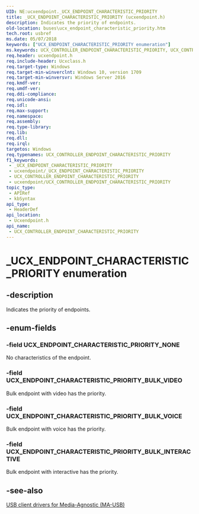```yaml
---
UID: NE:ucxendpoint._UCX_ENDPOINT_CHARACTERISTIC_PRIORITY
title: _UCX_ENDPOINT_CHARACTERISTIC_PRIORITY (ucxendpoint.h)
description: Indicates the priority of endpoints.
old-location: buses\ucx_endpoint_characteristic_priority.htm
tech.root: usbref
ms.date: 05/07/2018
keywords: ["UCX_ENDPOINT_CHARACTERISTIC_PRIORITY enumeration"]
ms.keywords: UCX_CONTROLLER_ENDPOINT_CHARACTERISTIC_PRIORITY, UCX_CONTROLLER_ENDPOINT_CHARACTERISTIC_PRIORITY enumeration [Buses], UCX_ENDPOINT_CHARACTERISTIC_PRIORITY_BULK_INTERACTIVE, UCX_ENDPOINT_CHARACTERISTIC_PRIORITY_BULK_VIDEO, UCX_ENDPOINT_CHARACTERISTIC_PRIORITY_BULK_VOICE, UCX_ENDPOINT_CHARACTERISTIC_PRIORITY_NONE, _UCX_ENDPOINT_CHARACTERISTIC_PRIORITY, buses.ucx_endpoint_characteristic_priority, ucxendpoint/UCX_CONTROLLER_ENDPOINT_CHARACTERISTIC_PRIORITY, ucxendpoint/UCX_ENDPOINT_CHARACTERISTIC_PRIORITY_BULK_INTERACTIVE, ucxendpoint/UCX_ENDPOINT_CHARACTERISTIC_PRIORITY_BULK_VIDEO, ucxendpoint/UCX_ENDPOINT_CHARACTERISTIC_PRIORITY_BULK_VOICE, ucxendpoint/UCX_ENDPOINT_CHARACTERISTIC_PRIORITY_NONE
req.header: ucxendpoint.h
req.include-header: Ucxclass.h
req.target-type: Windows
req.target-min-winverclnt: Windows 10, version 1709
req.target-min-winversvr: Windows Server 2016
req.kmdf-ver: 
req.umdf-ver: 
req.ddi-compliance: 
req.unicode-ansi: 
req.idl: 
req.max-support: 
req.namespace: 
req.assembly: 
req.type-library: 
req.lib: 
req.dll: 
req.irql: 
targetos: Windows
req.typenames: UCX_CONTROLLER_ENDPOINT_CHARACTERISTIC_PRIORITY
f1_keywords:
 - _UCX_ENDPOINT_CHARACTERISTIC_PRIORITY
 - ucxendpoint/_UCX_ENDPOINT_CHARACTERISTIC_PRIORITY
 - UCX_CONTROLLER_ENDPOINT_CHARACTERISTIC_PRIORITY
 - ucxendpoint/UCX_CONTROLLER_ENDPOINT_CHARACTERISTIC_PRIORITY
topic_type:
 - APIRef
 - kbSyntax
api_type:
 - HeaderDef
api_location:
 - Ucxendpoint.h
api_name:
 - UCX_CONTROLLER_ENDPOINT_CHARACTERISTIC_PRIORITY
---
```


# _UCX_ENDPOINT_CHARACTERISTIC_PRIORITY enumeration


## -description

Indicates the priority of endpoints.

## -enum-fields

### -field UCX_ENDPOINT_CHARACTERISTIC_PRIORITY_NONE

No characteristics of the endpoint.

### -field UCX_ENDPOINT_CHARACTERISTIC_PRIORITY_BULK_VIDEO

Bulk endpoint with video has the priority.

### -field UCX_ENDPOINT_CHARACTERISTIC_PRIORITY_BULK_VOICE

Bulk endpoint with voice has the priority.

### -field UCX_ENDPOINT_CHARACTERISTIC_PRIORITY_BULK_INTERACTIVE

Bulk endpoint with interactive has the priority.

## -see-also

<a href="/windows-hardware/drivers/usbcon/usb-client-drivers-for-ma-usb">USB client drivers for Media-Agnostic (MA-USB)</a>
